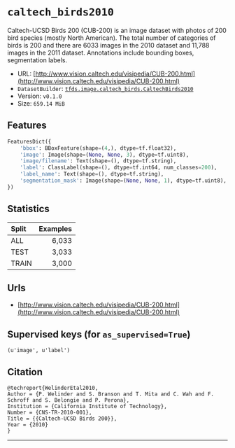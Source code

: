 <div itemscope itemtype="http://schema.org/Dataset">
  <div itemscope itemprop="includedInDataCatalog" itemtype="http://schema.org/DataCatalog">
    <meta itemprop="name" content="TensorFlow Datasets" />
  </div>
  <meta itemprop="name" content="caltech_birds2010" />
  <meta itemprop="description" content="Caltech-UCSD Birds 200 (CUB-200) is an image dataset with photos &#10;of 200 bird species (mostly North American). The total number of &#10;categories of birds is 200 and there are 6033 images in the 2010 &#10;dataset and 11,788 images in the 2011 dataset.&#10;Annotations include bounding boxes, segmentation labels.&#10;" />
  <meta itemprop="url" content="https://www.tensorflow.org/datasets/catalog/caltech_birds2010" />
  <meta itemprop="sameAs" content="http://www.vision.caltech.edu/visipedia/CUB-200.html" />
</div>

# `caltech_birds2010`

Caltech-UCSD Birds 200 (CUB-200) is an image dataset with photos of 200 bird
species (mostly North American). The total number of categories of birds is 200
and there are 6033 images in the 2010 dataset and 11,788 images in the 2011
dataset. Annotations include bounding boxes, segmentation labels.

*   URL:
    [http://www.vision.caltech.edu/visipedia/CUB-200.html](http://www.vision.caltech.edu/visipedia/CUB-200.html)
*   `DatasetBuilder`:
    [`tfds.image.caltech_birds.CaltechBirds2010`](https://github.com/tensorflow/datasets/tree/master/tensorflow_datasets/image/caltech_birds.py)
*   Version: `v0.1.0`
*   Size: `659.14 MiB`

## Features
```python
FeaturesDict({
    'bbox': BBoxFeature(shape=(4,), dtype=tf.float32),
    'image': Image(shape=(None, None, 3), dtype=tf.uint8),
    'image/filename': Text(shape=(), dtype=tf.string),
    'label': ClassLabel(shape=(), dtype=tf.int64, num_classes=200),
    'label_name': Text(shape=(), dtype=tf.string),
    'segmentation_mask': Image(shape=(None, None, 1), dtype=tf.uint8),
})
```

## Statistics

Split | Examples
:---- | -------:
ALL   | 6,033
TEST  | 3,033
TRAIN | 3,000

## Urls

*   [http://www.vision.caltech.edu/visipedia/CUB-200.html](http://www.vision.caltech.edu/visipedia/CUB-200.html)

## Supervised keys (for `as_supervised=True`)
`(u'image', u'label')`

## Citation
```
@techreport{WelinderEtal2010,
Author = {P. Welinder and S. Branson and T. Mita and C. Wah and F. Schroff and S. Belongie and P. Perona},
Institution = {California Institute of Technology},
Number = {CNS-TR-2010-001},
Title = {{Caltech-UCSD Birds 200}},
Year = {2010}
}
```

--------------------------------------------------------------------------------
